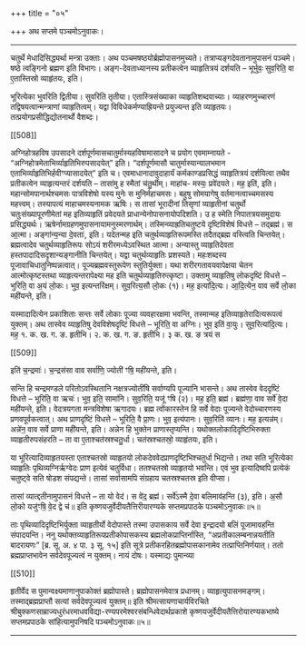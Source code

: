 +++
title = "०५"

+++
अथ सप्तमे पञ्चमोऽनुवाकः।
________________________
चतुर्थे मेधादिसिद्ध्यर्था मन्त्रा उक्ताः। अथ पञ्चमषष्ठयोर्ब्रह्मोपासनमुच्यते। तत्राप्यङ्गदेवतानामुपासनं पञ्चमे। षष्ठे त्वङ्गिनो ब्रह्मण इति विभागः। अङ्ग-देवताध्यानस्य प्रतीकत्वेन व्याहृतित्रयं दर्शयति –
भूर्भुवः॒ सुव॒रिति॒ वा ए॒तास्तिस्रो व्याहृ॑तयः, इति।

भूरित्येका भुवरिति द्वितीया। सुवरिति तृतीया। एतास्त्रिसंख्याका व्याहृतिशब्दवाच्याः। व्याहरणमुच्चारणं तद्विषयत्वान्मन्त्राणां व्याहृतित्वम्। यद्वा विविधेकर्मण्याह्रियन्ते प्रयुज्यन्त इति व्याहृतयः। तत्प्रयोगप्रसीद्धिद्योतनार्थो वैशब्दः।

[[508]]

अग्निहोत्रहविष उपसादने दर्शपूर्णमासचातुर्मास्यहविषामासादने च प्रयोग एवमाम्नायते - “अग्निहोत्रमेताभिर्व्याहृतिभिरुपसादयेत्” इति। “दर्शपूर्णमासौ चातुर्मास्यान्यालभमान एताभिर्व्याहृतिभिर्हवीꣳप्यासादयेत्” इति च।
एवमाधानादावुदाहार्यं कर्मकाण्डप्रसिद्धं व्याहृतित्रयं दर्शयित्वा तथैव प्रतीकत्वेन व्याहृत्यन्तरं दर्शयति –
तासा॑मु ह स्मैतां च॑तु॒र्थीम्। माहा॑च-
मस्यः॒ प्रवे॑दयते। मह॒ इति॑, इति।
महान्सोमपानार्थश्चमसः पात्रविशेषो यस्य मुनेः स मुनिर्महाचमसः। बहुषु सोमयागेषु वर्तमानत्वाच्चमसस्य महत्त्वम्। तस्यापत्यं माहाचमस्यनामक ऋषिः। स तासां भूरादीनां तिसृणां व्याहृतीनां चतुर्थो चतुःसंख्यापूरणीमेतां मह इतिव्याहृतिं प्रवेदयते प्राधान्येनोपासनायोपदिशति। उ ह स्मेति निपातत्रयसमुदायः प्रसिद्ध्यर्थः। ऋषेर्नामग्रहणमुपासनायामनुस्मरणार्थम्।
तस्मिन्व्याह्रतिचतुष्टये दृष्टिविशेषं विधत्ते –
तद्ब्रह्म॑। स आ॒त्मा। अङ्गा॑न्य॒न्या दे॒वताः॑, इति।
यदेतन्मह इति चतुर्थव्याहृतिरूपमस्ति तदैतद्ब्रह्म वस्त्विति चिन्तयेत्। ब्रह्मत्वादेव चतुर्थव्याहृतिरूपः सोऽयं शरीरमध्येऽवस्थित आत्मा। अन्यास्तु व्याहृतिदेवता हस्तपादादिसदृशान्यङ्गानीति चिन्तयेत्। यद्वा चतुर्थव्याहृतिः प्रशस्यते। महःशब्दस्य पूजावाचिधातुनिष्पन्नत्वात्। पूज्यब्रह्मवस्तुरूपेण स्तुतिर्युक्ता। यथा शरीरगतावयवापेक्षया चेतन आत्मोत्कृष्टस्तथा व्याहृत्यन्तरापेक्ष्या मह इति चतुर्थव्याहृतिरुत्कृष्टा।
उक्तामु व्याहृतिषु लोकदृष्टिं विधत्ते –
भुरिति॒ वा अ॒यं लो॒कः। भुव॒ इत्यन्तरि॑क्षम्।
सुव॒रित्य॒सौ लो॒कः (१)। मह॒ इत्या॑दि॒त्यः।
आ॒दि॒त्येन॒ वाव सर्वे लो॒का मही॑यन्ते, इति।

यस्मादादित्येन प्रकाशिताः सन्तः सर्वे लोकाः पूज्या व्यवहारक्षमा भवन्ति, तस्मान्मह इतिव्याहृतेरादित्यरूपत्वं युक्तम्।
अथ तास्वेव व्याहृतिषु देवविशेषदृष्टिं विधत्ते –
भूरिति॒ वा अग्निः। भुव॒ इति॑ वा॒युः। सुव॒रित्या॑दि॒त्यः। मह॒
१. क. ख. ग. ङ. हृतीभि। २. क. ख. ग. ङ. हृतीभि। ३ क. ख. ङ त्रयं स

[[509]]

इति॑ च॒न्द्रमाः॑। च॒न्द्रस॑सा वाव सर्वा॑णि॒ ज्योती॑ ꣳषि॒ मही॑यन्ते, इति।

सन्ति हि चन्द्रमण्डले परितोऽवस्थितानि नक्षत्रज्योतींषि सर्वाण्यपि पूज्यानि भासन्ते। अथ तास्वेव वेददृष्टिं विधत्ते –
भूरिति॒ वा ऋचः॑। भुव॒ इति॒ सामा॑नि। सुव॒रिति॒ यजू॑ ꣳषि
(२)। मह॒ इति॒ ब्रह्म॑। ब्रह्म॑णा॒ वाव सर्वे॑ वे॒दा मही॑यन्ते, इति।
वेदत्रयगता मन्त्रविशेषा ऋगादयः। ब्रह्म त्वोंकारस्तेन हि सर्वे वेदाः पूज्यन्ते वेदोच्चारणस्य प्रणवपूर्वकत्वात्।
अथ प्राणदृष्टिं विधत्ते –
भूरिति॒ वै प्रा॒णः। भुव॒ इत्य॑पानः। सुव॒रिति॑ व्यानः।
मह॒ इत्यन्न॑म्। अन्ने॑न॒ वाव सर्वे प्राणा मही॑यन्ते, इति।
अन्नेन हि भुक्तेन प्राणास्तृप्यन्ति।
यथोक्तलोकादिदृष्टिभिरुक्ता व्याहृतीरुपसंहरति –
ता वा ए॒ताश्चत॑स्रश्चतु॒र्धा। चत॑स्रश्चतस्रो॒ व्याहृ॑तयः, इति।

या भूरित्यादिव्याहृतयस्ता एताश्चतस्रो व्याहृतयो लोकदेववेदप्राणदृष्टिभिश्चतुर्धा भिद्यन्ते। तथा सति भूरित्येका व्याहृतिः पृथिव्यग्निर्ऋग्वेदः प्राण इत्येवं चतुर्विधा। ततश्चतस्रो व्याहृतयो भवन्ति। एवं भुव इत्यादिष्वपि प्रत्येकं चतुष्ट्वे सति षोडश संपद्यन्ते। तासां सर्वासामपि संग्रहाय चतस्रश्चतस्र इति वीप्सा।

तासां व्यात्द्दतीनामुपासनं विधत्ते –
ता यो वेद॑। स वे॑द॒ ब्रह्म॑। सर्वे॑ऽस्मै दे॒वा बलिमाव॑हन्ति (३), इति।
अ॒सौ लो॒को यजु॑ꣳषि॒ वे॒द द्वे च॑॥
इति कृष्णयजुर्वेदीयतैत्तिरीयारण्यके सप्तमप्रपाठके
पञ्चमोऽनुवाकः॥५॥

ताः पृथिव्यादिदृष्टिभिर्युक्ता व्याहृतीर्यो वेदोपास्ते तस्मा उपासकाय सर्वे देवा इन्द्रादयो बलिं पूजामावहन्ति संपादयन्ति। ननु यथोक्तव्याहृतिरूपप्रतीकोपासकस्य ब्रह्मलोकप्राप्तिर्नास्ति, “अप्रतीकालम्बनान्नयतीति बादरायणः” [ब्र. सू. अ. ४ पा. ३ सू. १५] इति सूत्रे प्रतीकरहितब्रह्मोपासकानामेव तत्प्राप्तिनिर्णयात्। ततो ब्रह्मप्राप्तभावेन सर्वदेवपूज्यत्वं न युक्तम्। नायं दोषः। यस्माद्यः पुमान्व्या

[[510]]

हृतीर्वेद स पुमान्वक्ष्यमाणानुपाकोक्तं ब्रह्मोपास्ते। ब्रह्मोपासनमेवात्र प्रधानम्। व्याहृत्युपासनमङ्गम्। तस्माद्ब्रह्मप्राप्तौ सत्यां सर्वदेवपूज्यत्वं युक्तम्॥
इति श्रीमत्सायणाचार्यविरचिते श्रीबुक्कणसाम्राज्यधुरंधरमाधवविद्या-रण्यपरमेश्वरसंबन्धिवेदार्थप्रकाशे कृष्णयजुर्वेदीयतैत्तिरोयारण्यकभाष्ये सप्तमप्रपाठके सांहित्यामुपनिषदि पञ्चमोऽनुवाकः॥५॥
________________________
